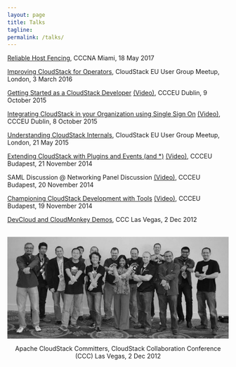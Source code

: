 ```yaml
---
layout: page
title: Talks
tagline:
permalink: /talks/
---
```


[Reliable Host Fencing](/files/talks/cccna17-reliable-host-fencing.pdf), CCCNA Miami, 18 May 2017

[Improving CloudStack for Operators](/files/talks/london-meetup-cloudstack-operators.pdf), CloudStack EU User Group Meetup, London, 3 March 2016

[Getting Started as a CloudStack Developer](/files/talks/ccceu15-intro-for-developers.pdf) [(Video)](https://www.youtube.com/watch?v=0mEtPxWBr2c), CCCEU Dublin, 9 October 2015

[Integrating CloudStack in your Organization using Single Sign On](/files/talks/ccceu15-samlsso.pdf) [(Video)](https://www.youtube.com/watch?v=QLTIZQRNhWA), CCCEU Dublin, 8 October 2015

[Understanding CloudStack Internals](/files/talks/london-meetup-understanding-cloudstack-internals.pdf), CloudStack EU User Group Meetup, London, 21 May 2015

[Extending CloudStack with Plugins and Events (and *)](/files/talks/ccceu14-extending-cloudstack.pdf) [(Video)](https://www.youtube.com/watch?v=gFjIJU2csno), CCCEU Budapest, 21 November 2014

SAML Discussion @ Networking Panel Discussion [(Video)](https://www.youtube.com/watch?v=i_ttBpiX4xM&t=15m55s), CCCEU Budapest, 20 November 2014

[Championing CloudStack Development with Tools](/files/talks/ccceu14-tools.pdf) [(Video)](https://www.youtube.com/watch?v=g6vUHGoVtpI), CCCEU Budapest, 19 November 2014

[DevCloud and CloudMonkey Demos](/files/talks/ccc12-devcloud+cloudmonkey.pdf), CCC Las Vegas, 2 Dec 2012

<br><img style="display: block; margin: auto;" src="/images/cloudstack/committers.jpg">

<p style="text-align:center">Apache CloudStack Committers, CloudStack Collaboration Conference (CCC) Las Vegas, 2 Dec 2012</p>
